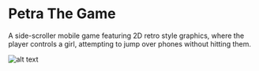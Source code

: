 # Petra The Game
A side-scroller mobile game featuring 2D retro style graphics, where the player controls a girl, attempting to jump over phones without hitting them.

![alt text](https://raw.githubusercontent.com/ThaySilva/Petra_The_Game/blob/master/demo.gif)

